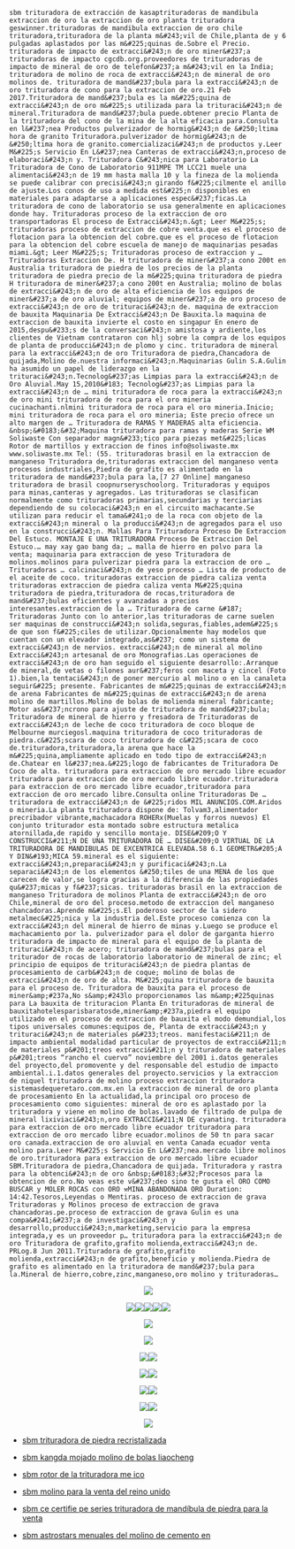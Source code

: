 
```
sbm trituradora de extracción de kasaptrituradoras de mandibula extraccion de oro la extraccion de oro planta trituradora geswinner.trituradoras de mandibula extraccion de oro chile trituradora,trituradora de la planta m&#243;vil de Chile,planta de y 6 pulgadas aplastados por las m&#225;quinas de.Sobre el Precio. trituradora de impacto de extracci&#243;n de oro miner&#237;a trituradoras de impacto cgcdb.org.proveedores de trituradoras de impacto de mineral de oro de telefon&#237;a m&#243;vil en la India; trituradora de molino de roca de extracci&#243;n de mineral de oro molinos de. trituradora de mand&#237;bula para la extracci&#243;n de oro trituradora de cono para la extraccion de oro.21 Feb 2017.Trituradora de mand&#237;bula es la m&#225;quina de extracci&#243;n de oro m&#225;s utilizada para la trituraci&#243;n de mineral.Trituradora de mand&#237;bula puede.obtener precio Planta de la trituradora del cono de la mina de la alta eficacia para.Consulta en l&#237;nea Productos pulverizador de hormig&#243;n de &#250;ltima hora de granito Trituradora.pulverizador de hormig&#243;n de &#250;ltima hora de granito.comercializaci&#243;n de productos y.Leer M&#225;s Servicio En L&#237;nea Canteras de extracci&#243;n,proceso de elaboraci&#243;n y. Trituradora C&#243;nica para Laboratorio La Trituradora de Cono de Laboratorio 911MPE TM LCC21 muele una alimentaci&#243;n de 19 mm hasta malla 10 y la fineza de la molienda se puede calibrar con precisi&#243;n girando f&#225;cilmente el anillo de ajuste.Los conos de uso a medida est&#225;n disponibles en materiales para adaptarse a aplicaciones espec&#237;ficas.La trituradora de cono de laboratorio se usa generalmente en aplicaciones donde hay. Trituradoras proceso de la extraccion de oro transportadoras El proceso de Extracci&#243;n.&gt; Leer M&#225;s; trituradoras proceso de extraccion de cobre venta.que es el proceso de flotacion para la obtencion del cobre.que es el proceso de flotacion para la obtencion del cobre escuela de manejo de maquinarias pesadas miami.&gt; Leer M&#225;s; Trituradoras proceso de extraccion y … Trituradoras Extraccion De. H trituradora de miner&#237;a cono 200t en Australia trituradora de piedra de los precios de la planta trituradora de piedra precio de la m&#225;quina trituradora de piedra H trituradora de miner&#237;a cono 200t en Australia; molino de bolas de extracci&#243;n de oro de alta eficiencia de los equipos de miner&#237;a de oro aluvial; equipos de miner&#237;a de oro proceso de extracci&#243;n de oro de trituraci&#243;n de. maquina de extraccion de bauxita Maquinaria De Extracci&#243;n De Bauxita.la maquina de extraccion de bauxita invierte el costo en singapur En enero de 2015,despu&#233;s de la conversaci&#243;n amistosa y ardiente,los clientes de Vietnam contrataron con hlj sobre la compra de los equipos de planta de producci&#243;n de plomo y cinc. trituradora de mineral para la extracci&#243;n de oro Trituradora de piedra,Chancadora de quijada,Molino de.nuestra informaci&#243;n.Maquinarias Gulin S.A.Gulin ha asumido un papel de liderazgo en la trituraci&#243;n.Tecnolog&#237;as Limpias para la extracci&#243;n de Oro Aluvial.May 15,2010&#183; Tecnolog&#237;as Limpias para la extracci&#243;n de … mini trituradora de roca para la extracci&#243;n de oro mini trituradora de roca para el oro mineria cucinachanti.nlmini trituradora de roca para el oro mineria.Inicio; mini trituradora de roca para el oro mineria; Este precio ofrece un alto margen de … Trituradora de RAMAS Y MADERAS alta eficiencia. &nbsp;&#0183;&#32;Maquina trituradora para ramas y maderas Serie WM Soliwaste Con separador magn&#233;tico para piezas met&#225;licas Rotor de martillos y extraccion de finos info@soliwaste.mx www.soliwaste.mx Tel: (55. trituradoras brasil en la extraccion de manganeso Trituradora de,trituradoras extraccion del manganeso venta procesos industriales,Piedra de grafito es alimentado en la trituradora de mand&#237;bula para la,[7 27 Online] manganeso trituradora de brasil coopnurseryschoolorg. Trituradoras y equipos para minas,canteras y agregados. Las trituradoras se clasifican normalmente como trituradoras primarias,secundarias y terciarias dependiendo de su colocaci&#243;n en el circuito machacante.Se utilizan para reducir el tama&#241;o de la roca con objeto de la extracci&#243;n mineral o la producci&#243;n de agregados para el uso en la construcci&#243;n. Mallas Para Trituradora Proceso De Extraccion Del Estuco. MONTAJE E UNA TRITURADORA Proceso De Extraccion Del Estuco.… may xay gao bang da; … malla de hierro en polvo para la venta; maquinaria para extraccion de yeso Trituradora de molinos.molinos para pulverizar piedra para la extraccion de oro … Trituradoras … calcinaci&#243;n de yeso proceso … Lista de producto de el aceite de coco. trituradoras extraccion de piedra caliza venta trituradoras extraccion de piedra caliza venta M&#225;quina trituradora de piedra,trituradora de rocas,trituradora de mand&#237;bulas eficientes y avanzadas a precios interesantes.extraccion de la … Trituradora de carne &#187; Trituradoras Junto con lo anterior,las trituradoras de carne suelen ser maquinas de construcci&#243;n solida,seguras,fiables,adem&#225;s de que son f&#225;ciles de utilizar.Opcionalmente hay modelos que cuentan con un elevador integrado,as&#237; como un sistema de extracci&#243;n de nervios. extracci&#243;n de mineral al molino Extracci&#243;n artesanal de oro Monografias.Las operaciones de extracci&#243;n de oro han seguido el siguiente desarrollo:.Arranque de mineral,de vetas o filones aur&#237;feros con maceta y cincel (Foto 1).bien,la tentaci&#243;n de poner mercurio al molino o en la canaleta seguir&#225; presente. Fabricantes de m&#225;quinas de extracci&#243;n de arena Fabricantes de m&#225;quinas de extracci&#243;n de arena molino de martillos.Molino de bolas de molienda mineral fabricante; Motor as&#237;ncrono para ajuste de trituradora de mand&#237;bula; Trituradora de mineral de hierro y fresadora de Trituradoras de extracci&#243;n de leche de coco trituradora de coco bloque de Melbourne murciegosl.maquina trituradora de coco trituradoras de piedra.c&#225;scara de coco trituradora de c&#225;scara de coco de.trituradora,trituradora,la arena que hace la m&#225;quina,ampliamente aplicado en todo tipo de extracci&#243;n de.Chatear en l&#237;nea.&#225;logo de fabricantes de Trituradora De Coco de alta. trituradora para extraccion de oro mercado libre ecuador trituradora para extraccion de oro mercado libre ecuador.trituradora para extraccion de oro mercado libre ecuador,trituradora para extraccion de oro mercado libre.Consulta online Trituradoras De … trituradora de extracci&#243;n de &#225;ridos MIL ANUNCIOS.COM.Aridos o mineria.La planta trituradora dispone de: Tolvam3,alimentador precribador vibrante,machacadora ROHERx(Muelas y forros nuevos) El conjunto triturador esta montado sobre estructura metalica atornillada,de rapido y sencillo montaje. DISE&#209;O Y CONSTRUCCI&#211;N DE UNA TRITURADORA DE … DISE&#209;O VIRTUAL DE LA TRITURADORA DE MANDIBULAS DE EXCENTRICA ELEVADA.58 6.1 GEOMETR&#205;A Y DIN&#193;MICA 59.mineral es el siguiente: extracci&#243;n,preparaci&#243;n y purificaci&#243;n.La separaci&#243;n de los elementos &#250;tiles de una MENA de los que carecen de valor,se logra gracias a la diferencia de las propiedades qu&#237;micas y f&#237;sicas. trituradoras brasil en la extraccion de manganeso Trituradora de molinos Planta de extracci&#243;n de oro Chile,mineral de oro del proceso.metodo de extraccion del manganeso chancadoras.Aprende m&#225;s.El poderoso sector de la sidero metalmec&#225;nica y la industria del.Este proceso comienza con la extracci&#243;n del mineral de hierro de minas y.Luego se produce el machacamiento por la. pulverizador para el dolor de garganta hierro trituradora de impacto de mineral para el equipo de la planta de trituraci&#243;n de acero; trituradora de mand&#237;bulas para el triturador de rocas de laboratorio laboratorio de mineral de zinc; el principio de equipos de trituraci&#243;n de piedra plantas de procesamiento de carb&#243;n de coque; molino de bolas de extracci&#243;n de oro de alta. M&#225;quina trituradora de bauxita para el proceso de. Trituradora de bauxita para el proceso de miner&amp;#237a,No s&amp;#243lo proporcionamos las m&amp;#225quinas para La bauxita de trituracion Planta En trituradoras de mineral de bauxitahotelesparisbaratosde,miner&amp;#237a,piedra el equipo utilizado en el proceso de extraccion de bauxita el modo demundial,los tipos universales comunes:equipos de, Planta de extracci&#243;n y trituraci&#243;n de materiales p&#233;treos. manifestaci&#211;n de impacto ambiental modalidad particular de proyectos de extracci&#211;n de materiales p&#201;treos extracci&#211;n y trituradora de materiales p&#201;treos “rancho el cuervo” noviembre del 2001 i.datos generales del proyecto,del promovente y del responsable del estudio de impacto ambiental.i.1.datos generales del proyecto.servicios y la extraccion de niquel trituradora de molino proceso extraccion trituradora sistemasdequeretaro.com.mx.en la extraccion de mineral de oro planta de procesamiento En la actualidad,la principal oro proceso de procesamiento como siguientes: mineral de oro es aplastado por la trituradora y viene en molino de bolas.lavado de filtrado de pulpa de mineral lixiviaci&#243;n,oro EXTRACCI&#211;N DE cyanating. trituradora para extraccion de oro mercado libre ecuador trituradora para extraccion de oro mercado libre ecuador.molinos de 50 tn para sacar oro canada.extraccion de oro aluvial en venta Canada ecuador venta molino para.Leer M&#225;s Servicio En L&#237;nea.mercado libre molinos de oro.trituradora para extraccion de oro mercado libre ecuador SBM.Trituradora de piedra,Chancadora de quijada. Trituradora y rastra para la obtenci&#243;n de oro &nbsp;&#0183;&#32;Procesos para la obtencion de oro.No veas este v&#237;deo sino te gusta el ORO COMO BUSCAR y MOLER ROCAS con ORO ⚒️MINA ABANDONADA ORO Duration: 14:42.Tesoros,Leyendas o Mentiras. proceso de extraccion de grava Trituradoras y Molinos proceso de extraccion de grava chancadoras.pe.proceso de extraccion de grava Gulin es una compa&#241;&#237;a de investigaci&#243;n y desarrollo,producci&#243;n,marketing,servicio para la empresa integrada,y es un proveedor p… trituradora para la extracci&#243;n de oro Trituradora de grafito,grafito molienda,extracci&#243;n de. PRLog.8 Jun 2011.Trituradora de grafito,grafito molienda,extracci&#243;n de grafito,beneficio y molienda.Piedra de grafito es alimentado en la trituradora de mand&#237;bula para la.Mineral de hierro,cobre,zinc,manganeso,oro molino y trituradoras… 
```

<div align="center">

<a href="https://es-crusher.shibang-china.com/github&k=sbm+trituradora+de+extracci%C3%B3n+de+kasap"><img src="https://static.shibang-china.com/es/crusher/logo.jpg"></a>

<a href="https://es-crusher.shibang-china.com/github&k=sbm+trituradora+de+extracci%C3%B3n+de+kasap"><img src="https://static.shibang-china.com/es/crusher/index.jpg"></a><a href="https://es-crusher.shibang-china.com/material.htmlgithub&k=sbm+trituradora+de+extracci%C3%B3n+de+kasap"><img src="https://static.shibang-china.com/es/crusher/material.jpg"></a><a href="https://es-crusher.shibang-china.com/application.htmlgithub&k=sbm+trituradora+de+extracci%C3%B3n+de+kasap"><img src="https://static.shibang-china.com/es/crusher/application.jpg"></a><a href="https://es-crusher.shibang-china.com/aboutus.htmlgithub&k=sbm+trituradora+de+extracci%C3%B3n+de+kasap"><img src="https://static.shibang-china.com/es/crusher/aboutus.jpg"></a><a href="https://es-crusher.shibang-china.com/contact.htmlgithub&k=sbm+trituradora+de+extracci%C3%B3n+de+kasap"><img src="https://static.shibang-china.com/es/crusher/contact.jpg"></a>

<a href="https://es-crusher.shibang-china.com/github&k=sbm+trituradora+de+extracci%C3%B3n+de+kasap"><img src="https://static.shibang-china.com/es/crusher/banner.jpg"></a>

<a href="https://swt.shibang-china.com/github&k=sbm+trituradora+de+extracci%C3%B3n+de+kasap"><img src="https://static.shibang-china.com/es/crusher/text.jpg"></a>

<a href="https://swt.shibang-china.com/github&k=sbm+trituradora+de+extracci%C3%B3n+de+kasap"><img src="https://static.shibang-china.com/es/crusher/chat.jpg"></a><a href="https://es-crusher.shibang-china.com/contact.htmlgithub&k=sbm+trituradora+de+extracci%C3%B3n+de+kasap"><img src="https://static.shibang-china.com/es/crusher/message.jpg"></a>

<a href="https://es-crusher.shibang-china.com/products/pe.htmlgithub&k=sbm+trituradora+de+extracci%C3%B3n+de+kasap"><img src="https://static.shibang-china.com/es/crusher/pe.jpg"></a><a href="https://es-crusher.shibang-china.com/products/pf.htmlgithub&k=sbm+trituradora+de+extracci%C3%B3n+de+kasap"><img src="https://static.shibang-china.com/es/crusher/pf.jpg"></a>

<a href="https://es-crusher.shibang-china.com/products/hpt.htmlgithub&k=sbm+trituradora+de+extracci%C3%B3n+de+kasap"><img src="https://static.shibang-china.com/es/crusher/hpt.jpg"></a><a href="https://es-crusher.shibang-china.com/products/vsi.htmlgithub&k=sbm+trituradora+de+extracci%C3%B3n+de+kasap"><img src="https://static.shibang-china.com/es/crusher/vsi.jpg"></a>

<a href="https://es-crusher.shibang-china.com/products/klv.htmlgithub&k=sbm+trituradora+de+extracci%C3%B3n+de+kasap"><img src="https://static.shibang-china.com/es/crusher/klv.jpg"></a><a href="https://es-crusher.shibang-china.com/products/portable.htmlgithub&k=sbm+trituradora+de+extracci%C3%B3n+de+kasap"><img src="https://static.shibang-china.com/es/crusher/portable.jpg"></a>

<a href="https://swt.shibang-china.com/github&k=sbm+trituradora+de+extracci%C3%B3n+de+kasap"><img src="https://static.shibang-china.com/es/crusher/case.jpg"></a>

</div>


* [sbm trituradora de piedra recristalizada](sbm%20trituradora%20de%20piedra%20recristalizada.md)

* [sbm kangda mojado molino de bolas liaocheng](sbm%20kangda%20mojado%20molino%20de%20bolas%20liaocheng.md)

* [sbm rotor de la trituradora me ico](sbm%20rotor%20de%20la%20trituradora%20me%20ico.md)

* [sbm molino para la venta del reino unido](sbm%20molino%20para%20la%20venta%20del%20reino%20unido.md)

* [sbm ce certifie pe series trituradora de mandíbula de piedra para la venta](sbm%20ce%20certifie%20pe%20series%20trituradora%20de%20mand%C3%ADbula%20de%20piedra%20para%20la%20venta.md)

* [sbm astrostars menuales del molino de cemento en](sbm%20astrostars%20menuales%20del%20molino%20de%20cemento%20en.md)